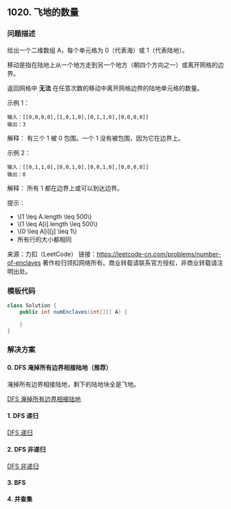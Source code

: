 <script src="https://cdn.bootcss.com/mathjax/2.7.7/MathJax.js?config=TeX-AMS-MML_HTMLorMML"></script>

## 1020. 飞地的数量

### 问题描述

给出一个二维数组 A，每个单元格为 0（代表海）或 1（代表陆地）。

移动是指在陆地上从一个地方走到另一个地方（朝四个方向之一）或离开网格的边界。

返回网格中 **无法** 在任意次数的移动中离开网格边界的陆地单元格的数量。

 

示例 1：

```
输入：[[0,0,0,0],[1,0,1,0],[0,1,1,0],[0,0,0,0]]
输出：3
```
解释： 
有三个 1 被 0 包围。一个 1 没有被包围，因为它在边界上。


示例 2：

```
输入：[[0,1,1,0],[0,0,1,0],[0,0,1,0],[0,0,0,0]]
输出：0
```
解释：
所有 1 都在边界上或可以到达边界。

 

提示：

* \\(1 \leq A.length \leq 500\\)
* \\(1 \leq A[i].length \leq 500\\)
* \\(0 \leq A[i]\[j\] \leq 1\\)
* 所有行的大小都相同

来源：力扣（LeetCode）
链接：https://leetcode-cn.com/problems/number-of-enclaves
著作权归领扣网络所有。商业转载请联系官方授权，非商业转载请注明出处。

### 模板代码

``` java
class Solution {
    public int numEnclaves(int[][] A) {

    }
}
```

### 解决方案

#### 0. DFS 淹掉所有边界相接陆地（推荐）

淹掉所有边界相接陆地，剩下的陆地块全是飞地。

[DFS 淹掉所有边界相接陆地](qu1020/solu0/Solution.java)


#### 1. DFS 递归

[DFS 递归](qu1020/solu1/Solution.java)


#### 2. DFS 非递归

[DFS 非递归](qu1020/solu2/Solution.java)


#### 3. BFS


#### 4. 并查集